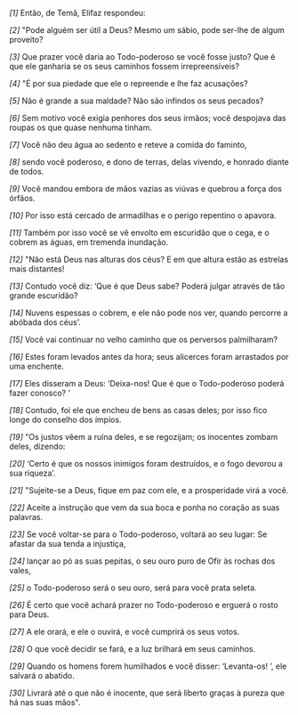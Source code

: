 *[1]* Então, de Temã, Elifaz respondeu:

*[2]* "Pode alguém ser útil a Deus? Mesmo um sábio, pode ser-lhe de algum proveito?

*[3]* Que prazer você daria ao Todo-poderoso se você fosse justo? Que é que ele ganharia se os seus caminhos fossem irrepreensíveis?

*[4]* "É por sua piedade que ele o repreende e lhe faz acusações?

*[5]* Não é grande a sua maldade? Não são infindos os seus pecados?

*[6]* Sem motivo você exigia penhores dos seus irmãos; você despojava das roupas os que quase nenhuma tinham.

*[7]* Você não deu água ao sedento e reteve a comida do faminto,

*[8]* sendo você poderoso, e dono de terras, delas vivendo, e honrado diante de todos.

*[9]* Você mandou embora de mãos vazias as viúvas e quebrou a força dos órfãos.

*[10]* Por isso está cercado de armadilhas e o perigo repentino o apavora.

*[11]* Também por isso você se vê envolto em escuridão que o cega, e o cobrem as águas, em tremenda inundação.

*[12]* "Não está Deus nas alturas dos céus? E em que altura estão as estrelas mais distantes!

*[13]* Contudo você diz: ‘Que é que Deus sabe? Poderá julgar através de tão grande escuridão?

*[14]* Nuvens espessas o cobrem, e ele não pode nos ver, quando percorre a abóbada dos céus’.

*[15]* Você vai continuar no velho caminho que os perversos palmilharam?

*[16]* Estes foram levados antes da hora; seus alicerces foram arrastados por uma enchente.

*[17]* Eles disseram a Deus: ‘Deixa-nos! Que é que o Todo-poderoso poderá fazer conosco? ’

*[18]* Contudo, foi ele que encheu de bens as casas deles; por isso fico longe do conselho dos ímpios.

*[19]* "Os justos vêem a ruína deles, e se regozijam; os inocentes zombam deles, dizendo:

*[20]* ‘Certo é que os nossos inimigos foram destruídos, e o fogo devorou a sua riqueza’.

*[21]* "Sujeite-se a Deus, fique em paz com ele, e a prosperidade virá a você.

*[22]* Aceite a instrução que vem da sua boca e ponha no coração as suas palavras.

*[23]* Se você voltar-se para o Todo-poderoso, voltará ao seu lugar: Se afastar da sua tenda a injustiça,

*[24]* lançar ao pó as suas pepitas, o seu ouro puro de Ofir às rochas dos vales,

*[25]* o Todo-poderoso será o seu ouro, será para você prata seleta.

*[26]* É certo que você achará prazer no Todo-poderoso e erguerá o rosto para Deus.

*[27]* A ele orará, e ele o ouvirá, e você cumprirá os seus votos.

*[28]* O que você decidir se fará, e a luz brilhará em seus caminhos.

*[29]* Quando os homens forem humilhados e você disser: ‘Levanta-os! ’, ele salvará o abatido.

*[30]* Livrará até o que não é inocente, que será liberto graças à pureza que há nas suas mãos".

